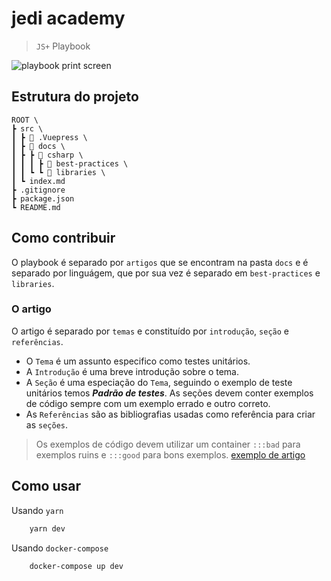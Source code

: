 # jedi academy
> `JS+` Playbook 

![playbook print screen](https://github.com/juntossomosmais/jedi-academy/blob/feature/create-structure/src/assets/print.gif)

## Estrutura do projeto
```text
ROOT \
┣ src \
┃ ┣ 📂 .Vuepress \
┃ ┣ 📂 docs \
┃ ┣ ┣ 📂 csharp \
┃ ┃ ┃ ┣ 📂 best-practices \
┃ ┃ ┗ ┗ 📂 libraries \
┃ ┗ index.md
┣ .gitignore
┣ package.json
┗ README.md
```
## Como contribuir
O playbook é separado por `artigos` que se encontram na pasta `docs` e é separado por linguágem, que por sua vez é separado em `best-practices` e `libraries`.
### O artigo
O artigo é separado por `temas` e constituído por `introdução`, `seção` e `referências`.
* O `Tema` é um assunto especifico como testes unitários.
* A `Introdução` é uma breve introdução sobre o tema.
* A `Seção` é uma especiação do `Tema`, seguindo o exemplo de teste unitários temos ***Padrão de testes***. As seções devem conter exemplos de código sempre com um exemplo errado e outro correto.
* As `Referências` são as bibliografias usadas como referência para criar as `seções`.
> Os exemplos de código devem utilizar um container `:::bad` para exemplos ruins e `:::good` para bons exemplos.
[exemplo de artigo](https://github.com/juntossomosmais/jedi-academy/blob/feature/create-structure/examples/index.md)
## Como usar
Usando `yarn`
```bash
    yarn dev
```
Usando `docker-compose`
```bash
    docker-compose up dev
```
